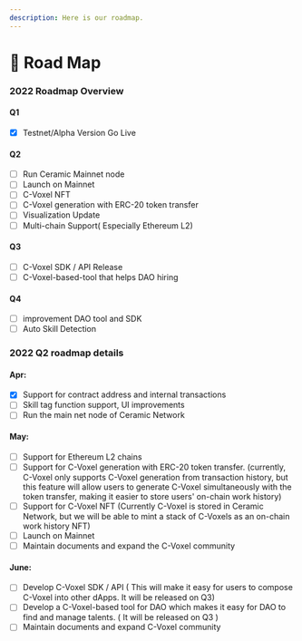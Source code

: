 ```yaml
---
description: Here is our roadmap.
---
```


# 🚩 Road Map

### **2022 Roadmap Overview**

#### **Q1**

* [x] Testnet/Alpha Version Go Live

#### **Q2**

* [ ] Run Ceramic Mainnet node
* [ ] Launch on Mainnet
* [ ] C-Voxel NFT
* [ ] C-Voxel generation with ERC-20 token transfer
* [ ] Visualization Update
* [ ] Multi-chain Support( Especially Ethereum L2)

#### **Q3**

* [ ] C-Voxel SDK / API Release
* [ ] C-Voxel-based-tool that helps DAO hiring

#### **Q4**

* [ ] improvement DAO tool and SDK
* [ ] Auto Skill Detection

### 2022 Q2 roadmap details

#### Apr:

* [x] Support for contract address and internal transactions&#x20;
* [ ] Skill tag function support, UI improvements
* [ ] Run the main net node of Ceramic Network&#x20;

#### May:

* [ ] Support for Ethereum L2 chains
* [ ] Support for C-Voxel generation with ERC-20 token transfer. (currently, C-Voxel only supports C-Voxel generation from transaction history, but this feature will allow users to generate C-Voxel simultaneously with the token transfer, making it easier to store users' on-chain work history)
* [ ] Support for C-Voxel NFT (Currently C-Voxel is stored in Ceramic Network, but we will be able to mint a stack of C-Voxels as an on-chain work history NFT)
* [ ] Launch on Mainnet
* [ ] Maintain documents and expand the C-Voxel community

#### June:

* [ ] Develop C-Voxel SDK / API ( This will make it easy for users to compose C-Voxel into other dApps. It will be released on Q3)
* [ ] Develop a C-Voxel-based tool for DAO which makes it easy for DAO to find and manage talents. ( It will be released on Q3 )
* [ ] Maintain documents and expand C-Voxel community
